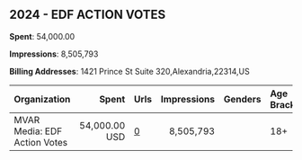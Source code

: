 ## 2024 - EDF ACTION VOTES 
**Spent**: 54,000.00

**Impressions**: 8,505,793

**Billing Addresses**: 1421 Prince St Suite 320,Alexandria,22314,US

|Organization|Spent|Urls|Impressions|Genders|Age Brackets|Country Codes|
|:---|---:|:---|---:|:---|:---|:---|
|MVAR Media: EDF Action Votes|54,000.00 USD|[0](https://www.snap.com/political-ads/asset/3d994d129e2494ffc4c4cd093b74804c403900239343d814bbde228673e6ab89?mediaType=mp4)|8,505,793||18+|united states|

